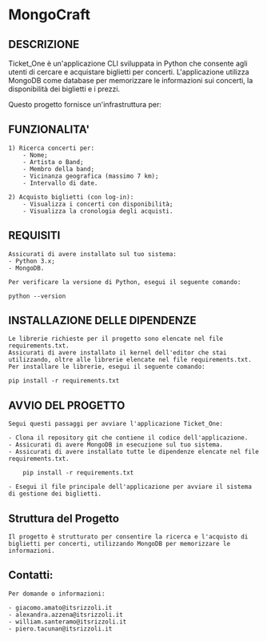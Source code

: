 # MongoCraft

## DESCRIZIONE

Ticket_One è un'applicazione CLI sviluppata in Python che consente agli utenti di cercare e acquistare biglietti per concerti.
L'applicazione utilizza MongoDB come database per memorizzare le informazioni sui concerti, la disponibilità dei biglietti e i prezzi.

Questo progetto fornisce un'infrastruttura per:

## FUNZIONALITA'

    1) Ricerca concerti per:
        - Nome;
        - Artista o Band;
        - Membro della band;
        - Vicinanza geografica (massimo 7 km);
        - Intervallo di date.
        
    2) Acquisto biglietti (con log-in):
        - Visualizza i concerti con disponibilità;
        - Visualizza la cronologia degli acquisti.


## REQUISITI

	Assicurati di avere installato sul tuo sistema:
    - Python 3.x;
    - MongoDB.

    Per verificare la versione di Python, esegui il seguente comando:

    python --version
	

## INSTALLAZIONE DELLE DIPENDENZE

	Le librerie richieste per il progetto sono elencate nel file requirements.txt.
    Assicurati di avere installato il kernel dell'editor che stai utilizzando, oltre alle librerie elencate nel file requirements.txt.
    Per installare le librerie, esegui il seguente comando:

    pip install -r requirements.txt


## AVVIO DEL PROGETTO

    Segui questi passaggi per avviare l'applicazione Ticket_One:

    - Clona il repository git che contiene il codice dell'applicazione.
    - Assicurati di avere MongoDB in esecuzione sul tuo sistema.
    - Assicurati di avere installato tutte le dipendenze elencate nel file requirements.txt.

        pip install -r requirements.txt

    - Esegui il file principale dell'applicazione per avviare il sistema di gestione dei biglietti.

## Struttura del Progetto

    Il progetto è strutturato per consentire la ricerca e l'acquisto di biglietti per concerti, utilizzando MongoDB per memorizzare le informazioni.


## Contatti:

    Per domande o informazioni:

    - giacomo.amato@itsrizzoli.it
    - alexandra.azzena@itsrizzoli.it
    - william.santeramo@itsrizzoli.it
    - piero.tacunan@itsrizzoli.it
